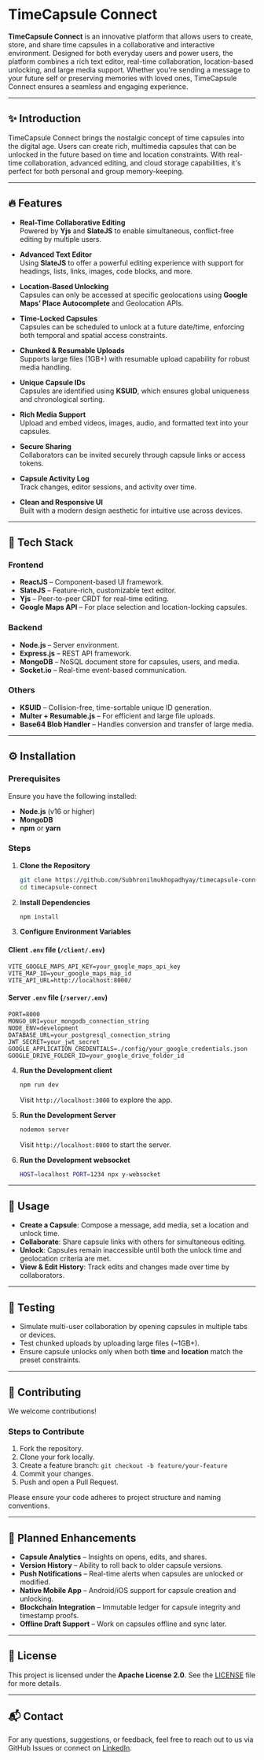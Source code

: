 # TimeCapsule Connect
 
**TimeCapsule Connect** is an innovative platform that allows users to create, store, and share time capsules in a collaborative and interactive environment. Designed for both everyday users and power users, the platform combines a rich text editor, real-time collaboration, location-based unlocking, and large media support. Whether you're sending a message to your future self or preserving memories with loved ones, TimeCapsule Connect ensures a seamless and engaging experience.

---

## ✨ Introduction

TimeCapsule Connect brings the nostalgic concept of time capsules into the digital age. Users can create rich, multimedia capsules that can be unlocked in the future based on time and location constraints. With real-time collaboration, advanced editing, and cloud storage capabilities, it's perfect for both personal and group memory-keeping.

---

## 🔥 Features

- **Real-Time Collaborative Editing**  
  Powered by **Yjs** and **SlateJS** to enable simultaneous, conflict-free editing by multiple users.
  
- **Advanced Text Editor**  
  Using **SlateJS** to offer a powerful editing experience with support for headings, lists, links, images, code blocks, and more.

- **Location-Based Unlocking**  
  Capsules can only be accessed at specific geolocations using **Google Maps’ Place Autocomplete** and Geolocation APIs.

- **Time-Locked Capsules**  
  Capsules can be scheduled to unlock at a future date/time, enforcing both temporal and spatial access constraints.

- **Chunked & Resumable Uploads**  
  Supports large files (1GB+) with resumable upload capability for robust media handling.

- **Unique Capsule IDs**  
  Capsules are identified using **KSUID**, which ensures global uniqueness and chronological sorting.

- **Rich Media Support**  
  Upload and embed videos, images, audio, and formatted text into your capsules.

- **Secure Sharing**  
  Collaborators can be invited securely through capsule links or access tokens.

- **Capsule Activity Log**  
  Track changes, editor sessions, and activity over time.

- **Clean and Responsive UI**  
  Built with a modern design aesthetic for intuitive use across devices.

---

## 🧰 Tech Stack

### **Frontend**

- **ReactJS** – Component-based UI framework.
- **SlateJS** – Feature-rich, customizable text editor.
- **Yjs** – Peer-to-peer CRDT for real-time editing.
- **Google Maps API** – For place selection and location-locking capsules.

### **Backend**

- **Node.js** – Server environment.
- **Express.js** – REST API framework.
- **MongoDB** – NoSQL document store for capsules, users, and media.
- **Socket.io** – Real-time event-based communication.

### **Others**

- **KSUID** – Collision-free, time-sortable unique ID generation.
- **Multer + Resumable.js** – For efficient and large file uploads.
- **Base64 Blob Handler** – Handles conversion and transfer of large media.

---

## ⚙️ Installation

### **Prerequisites**

Ensure you have the following installed:

- **Node.js** (v16 or higher)
- **MongoDB**
- **npm** or **yarn**

### **Steps**

1. **Clone the Repository**

   ```bash
   git clone https://github.com/Subhronilmukhopadhyay/timecapsule-connect.git
   cd timecapsule-connect
   ```

2. **Install Dependencies**

   ```bash
   npm install
   ```

3. **Configure Environment Variables**

#### Client `.env` file (`/client/.env`)

```env
VITE_GOOGLE_MAPS_API_KEY=your_google_maps_api_key
VITE_MAP_ID=your_google_maps_map_id
VITE_API_URL=http://localhost:8000/
```

#### Server `.env` file (`/server/.env`)

```env
PORT=8000
MONGO_URI=your_mongodb_connection_string
NODE_ENV=development
DATABASE_URL=your_postgresql_connection_string
JWT_SECRET=your_jwt_secret
GOOGLE_APPLICATION_CREDENTIALS=./config/your_google_credentials.json
GOOGLE_DRIVE_FOLDER_ID=your_google_drive_folder_id
```

4. **Run the Development client**

   ```bash
   npm run dev
   ```

   Visit `http://localhost:3000` to explore the app.

5. **Run the Development Server**

   ```bash
   nodemon server
   ```

   Visit `http://localhost:8000` to start the server.

6. **Run the Development websocket**

   ```bash
   HOST=localhost PORT=1234 npx y-websocket
   ```

---

## 🚀 Usage

- **Create a Capsule**: Compose a message, add media, set a location and unlock time.
- **Collaborate**: Share capsule links with others for simultaneous editing.
- **Unlock**: Capsules remain inaccessible until both the unlock time and geolocation criteria are met.
- **View & Edit History**: Track edits and changes made over time by collaborators.

---

## 🧪 Testing

- Simulate multi-user collaboration by opening capsules in multiple tabs or devices.
- Test chunked uploads by uploading large files (~1GB+).
- Ensure capsule unlocks only when both **time** and **location** match the preset constraints.

---

## 🤝 Contributing

We welcome contributions!

### Steps to Contribute

1. Fork the repository.
2. Clone your fork locally.
3. Create a feature branch: `git checkout -b feature/your-feature`
4. Commit your changes.
5. Push and open a Pull Request.

Please ensure your code adheres to project structure and naming conventions.

---

## 🌱 Planned Enhancements

- **Capsule Analytics** – Insights on opens, edits, and shares.
- **Version History** – Ability to roll back to older capsule versions.
- **Push Notifications** – Real-time alerts when capsules are unlocked or modified.
- **Native Mobile App** – Android/iOS support for capsule creation and unlocking.
- **Blockchain Integration** – Immutable ledger for capsule integrity and timestamp proofs.
- **Offline Draft Support** – Work on capsules offline and sync later.

---

## 📝 License

This project is licensed under the **Apache License 2.0**. See the [LICENSE](LICENSE) file for more details.

---

## 📬 Contact

For any questions, suggestions, or feedback, feel free to reach out to us via GitHub Issues or connect on [LinkedIn](https://www.linkedin.com/in/subhronilmukhopadhyay/).
